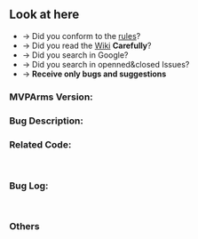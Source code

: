 ## Look at here

- → Did you conform to the [rules](https://github.com/JessYanCoding/MVPArms/issues/150)?
- → Did you read the [Wiki](https://github.com/JessYanCoding/MVPArms/wiki) **Carefully**?
- → Did you search in Google?
- → Did you search in openned&closed Issues?
- → **Receive only bugs and suggestions**

### MVPArms Version:


### Bug Description:


### Related Code:
```java
  

```

### Bug Log:
```log


```

### Others
